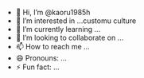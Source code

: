 - 👋 Hi, I’m @kaoru1985h
- 👀 I’m interested in ...customu culture
- 🌱 I’m currently learning ...
- 💞️ I’m looking to collaborate on ...
- 📫 How to reach me ...
- 😄 Pronouns: ...
- ⚡ Fun fact: ...

<!---
kaoru1985h/kaoru1985h is a ✨ special ✨ repository because its `README.md` (this file) appears on your GitHub profile.
You can click the Preview link to take a look at your changes.
--->
